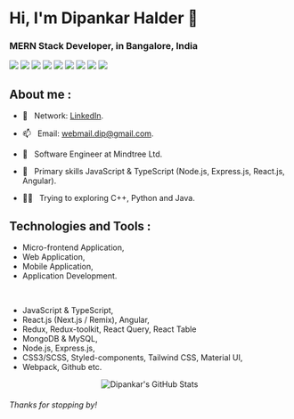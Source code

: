 <h1>Hi, I'm Dipankar Halder 👋</h1>
<h3>MERN Stack Developer, in Bangalore, India</h3>

![](https://img.shields.io/badge/Code-JavaScript-informational?style=flat&logo=JAVASCRIPT&logoColor=white&color=FFFF00)
![](https://img.shields.io/badge/Code-TypeScript-informational?style=flat&logo=TYPESCRIPT&logoColor=white&color=007acc)
![](https://img.shields.io/badge/Framework-React-informational?style=flat&logo=REACT&logoColor=white&color=61dafb)
![](https://img.shields.io/badge/Framework-Angular-informational?style=flat&logo=ANGULAR&logoColor=white&color=d4173b)
![](https://img.shields.io/badge/Code-HTML5-informational?style=flat&logo=HTML5&logoColor=white&color=e34c26)
![](https://img.shields.io/badge/Code-CSS3-informational?style=flat&logo=CSS3&logoColor=white&color=0074d9)
![](https://img.shields.io/badge/Code-Java-informational?style=flat&logo=JAVA&logoColor=white&color=f89820)
![](https://img.shields.io/badge/Code-Python-informational?style=flat&logo=PYTHON&logoColor=white&color=0d1c4d)
![](https://img.shields.io/badge/Editor-VisualStudioCode-informational?style=flat&logo=VSCODE&logoColor=white&color=0078d7)

## About me :
- 🤳 &nbsp; Network: [LinkedIn](https://www.linkedin.com/in/dipankar-halder/).
- 📫 &nbsp; Email: [webmail.dip@gmail.com](mailto:webmail.dip@gmail.com).

- 🔭 &nbsp; Software Engineer at Mindtree Ltd.
- 🔭 &nbsp; Primary skills JavaScript & TypeScript (Node.js, Express.js, React.js, Angular).
- 👨‍💻 &nbsp; Trying to exploring C++, Python and Java.

## Technologies and Tools :
- Micro-frontend Application, 
- Web Application, 
- Mobile Application, 
- Application Development.

<br />

- JavaScript & TypeScript, 
- React.js (Next.js / Remix), Angular,
- Redux, Redux-toolkit, React Query, React Table
- MongoDB & MySQL, 
- Node.js, Express.js, 
- CSS3/SCSS, Styled-components, Tailwind CSS, Material UI, 
- Webpack, Github etc.


<p align="center"><img align="center" src="https://github-readme-stats.vercel.app/api?username=DipankarHalder&show_icons=true" alt="Dipankar's GitHub Stats" /></p>

###### Thanks for stopping by!



